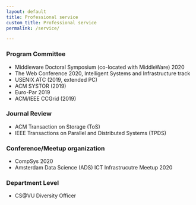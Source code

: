 ```yaml
---
layout: default
title: Professional service
custom_title: Professional service
permalink: /service/

---
```

   
### Program Committee
  * Middleware Doctoral Symposium (co-located with MiddleWare) 2020 
  * The Web Conference 2020, Intelligent Systems and Infrastructure track
  * USENIX ATC (2019, extended PC)
  * ACM SYSTOR (2019)
  * Euro-Par 2019
  * ACM/IEEE CCGrid (2019)

### Journal Review 
  * ACM Transaction on Storage (ToS)
  * IEEE Transactions on Parallel and Distributed Systems (TPDS)

### Conference/Meetup organization 
  * CompSys 2020 
  * Amsterdam Data Science (ADS) ICT Infrastrucutre Meetup 2020

### Department Level 
  * CS@VU Diversity Officer 
